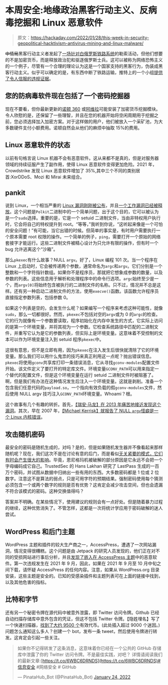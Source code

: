 # 本周安全:地缘政治黑客行动主义、反病毒挖掘和 Linux 恶意软件

> 原文：<https://hackaday.com/2022/01/28/this-week-in-security-geopolitical-hacktivism-antivirus-mining-and-linux-malware/>

~~中情局~~黑客行动主义者发起了[一场针对白俄罗斯铁路系统](https://arstechnica.com/information-technology/2022/01/hactivists-say-they-hacked-belarus-rail-system-to-stop-russian-military-buildup/)的勒索活动，但他们想要的不是加密货币，而是释放政治犯和驱逐俄罗斯士兵。这可以被称为网络恐怖主义的一个例子，尽管有一个合理的理论认为这是一个国家支持的黑客行为，伪装成黑客行动主义。似乎可以确定的是，有东西中断了铁路运输，推特上的一个小组[提供了令人信服的违规证据](https://twitter.com/cpartisans/status/1486090490655252481)。

## 您的防病毒软件现在包括了一个密码挖掘器

现在不要看，但你最新更新的[诺顿 360](https://krebsonsecurity.com/2022/01/norton-360-now-comes-with-a-cryptominer/) 或[阿维拉](https://krebsonsecurity.com/2022/01/500m-avira-antivirus-users-introduced-to-cryptomining/)可能安装了加密货币挖掘模块。令人欣慰的是，还保留了一些理智，并且在您的机器开始将空闲周期用于挖掘之前，您必须选择加入加密方案。对于这样做的用户，他们被放入一个采矿池，为大多数硬件支付小额费用。诺顿自然会从他们的麻烦中抽取 15%的费用。

## Linux 恶意软件的状态

以前有句格言说 Linux 机器不会有恶意软件。这从来都不是真的，但是对服务器领域的持续征服产生了副作用，使得 Linux 恶意软件变得更加危险。2021 年，Crowdstrike 发现 Linux 恶意软件增加了 35%,其中三个不同的类别居首:XorDDoS、Mozi 和 Mirai 未来组合。

## pankit

说到 Linux，一个相当严重的 [Linux 漏洞刚刚被公布](https://www.qualys.com/2022/01/25/cve-2021-4034/pwnkit.txt)，并且[一个工作漏洞已经被释放](https://haxx.in/files/blasty-vs-pkexec2.c)。这个问题是`Polkit`二进制中的一个简单问题，出于这个目的，它可以被认为是一个`sudo`选择。重要的是，它是一个 setuid 二进制文件，当由非特权用户执行时，它会将自己的特权提升到 root。“等等，”我听到你说，“这听起来像是一个可怕的安全问题！”有可能，当它出错的时候。但简单的事实是，有时用户需要执行一个原本需要 root 权限的操作。一个简单的例子，`ping`，需要打开一个原始的网络套接字才能运行。这些二进制文件被精心设计为只允许有限的操作，但有时一个 bug 允许逃离这个“沙箱”。

那么`pkexec`有什么故事？NULL `argv`。好了，Linux 编程 101 次。当一个程序在 Linux 上启动时，它会被传递两个参数，通常命名为`argc`和`argv`。它们分别是一个整数和一个字符指针数组。如果你不是程序员，那就把它想象成参数的数量，以及参数的列表。这些信息用于解析和处理程序中的命令行选项。`argc`始终至少是一个，而`argv[0]`将始终包含被执行的二进制文件的名称。只不过，情况并不总是这样。还有另一种启动二进制文件的方法，使用`execve()`函数。该函数允许程序员直接指定参数列表，包括参数 0。

如果这个列表是空的，会发生什么呢？如果编写一个程序来考虑这种可能性，就像`sudo`，那么一切都很好。然而，`pkexec`不包括对空的`argv`或为 0 的`argc`的检查。它的行为就像有一个参数要读取，程序初始化在内存中发生的方式，它实际上访问的是第一个环境变量，并将其视为一个参数。它检查系统路径中匹配的二进制文件，并重写它认为是它的参数列表，但实际上是环境变量。这意味着不受控制的文本可以作为环境变量注入到 setuid 程序`pkexec`中。

这很有意思，但不是立即有用，因为`pkexec`在注入发生后很快就清除了它的环境变量。那么我们可以用什么鬼祟的技巧来真正利用这一点呢？抛出错误信息。`pkexec`将使用`gconv`共享库打印一条错误消息，它从寻找`gconv-modules`配置文件开始。该文件定义了要打开的特定库文件。环境变量`GCONV_PATH`可以用来指定一个替代的配置文件，但是这个环境变量在运行 setuid 二进制文件时被阻塞了。啊，但是我们有办法在这种情况发生后注入一个环境变量。这就是剥削。准备一个包含我们任意代码的`payload.so`，一个指向有效负载的假`gconv-modules`文件，然后使用 NULL argv 技巧注入`GCONV_PATH`环境变量。Whoami？根。

这个故事有几个有趣的转折。首先，[【瑞安·马龙】在 2013 年痛苦地接近发现这个漏洞](https://ryiron.wordpress.com/2013/12/16/argv-silliness/)。其次，早在 2007 年，[【Michael Kerrisk】就报告了 NULL `argv`怪癖是一个 Linux 内核错误](https://bugzilla.kernel.org/show_bug.cgi?id=8408)。

## 攻击随机密码

最安全的密码是随机生成的，对吗？是的，但是如果随机发生器并不像看起来那样随机呢？现在，我们这次不是在讨论有意的后门，而是看似[无关紧要的模式，它们有时会产生很大的影响](https://www.trustedsec.com/blog/recovering-randomly-generated-passwords/)。毕竟，恩尼格玛机被破解的部分原因是它永远不会把一个字母编码成它自己。TrustedSec 的 Hans Lakhan 研究了 LastPass 生成的一百万个密码，并试图从数据中归纳出一些有用的东西。大多数密码都是 1 位或 2 位数字。注意这不是算法的弱点，只是可用字符的预期结果。强制密码使用每个猜测必须包含一个或两个数字的规则是否有优势？这肯定会减少攻击空间，但也会遗漏不符合该模式的密码。这种交换值得吗？

答案并不明确。在某些情况下，使用建议的规则会有一点好处。但是随着暴力过程的继续，这种优势消失了。不管怎样，这都是一次将统计学应用于密码破解的迷人尝试。

## WordPress 和后门主题

WordPress 主题和插件的较大生产商之一，AccessPress，遭遇了一次网站漏洞，情况变得很糟糕。这个问题是由 Jetpack 的研究人员发现的，他们正在对不同的受损网站进行事后分析，并且[发现了嵌入在 AccessPress 主题](https://jetpack.com/2022/01/18/backdoor-found-in-themes-and-plugins-from-accesspress-themes/)中的恶意软件。第一次违规发生在 2021 年 9 月，因此，如果在 2021 年 9 月至 10 月中旬之间下载，请怀疑 AccessPress 的任何内容。注意，如果从 WordPress.org 目录安装，这些主题是安全的。已知的受感染插件和主题列表可在上面的链接中找到，以及其他危害的指标。

## 比特和字节

还有另一个秘密令牌在源代码中被意外泄露，即 Twitter 访问令牌。Github 已经自动扫描存储库中意外包含的凭证，但这不包括 Twitter 令牌。【隐姓埋名】写了一个快速扫描器，[找到了大约 9500 个](https://incognitatech.medium.com/using-twitter-to-notify-careless-developers-the-unorthodox-way-d71478ad367a)有效代币。(此处插入超过 9000 个迷因。)问题怎么通知这么多人？创建一个 bot，发布一条 tweet，然后使用令牌进行转发。这肯定会引起一些关注。

> 如果你不记得转发了这条消息，这意味着你已经在一个公共的 GitHub 存储库中泄露了你的 Twitter 访问令牌。不是最佳实践，对吧？
> 详情请阅读我们的最新文章:[https://t.co/6WBC6DRNDS](https://t.co/6WBC6DRNDS)#信息安全 #网络安全 # GitHub
> 
> — PinataHub_Bot (@PinataHub_Bot) [January 24, 2022](https://twitter.com/PinataHub_Bot/status/1485647404695265284?ref_src=twsrc%5Etfw)
